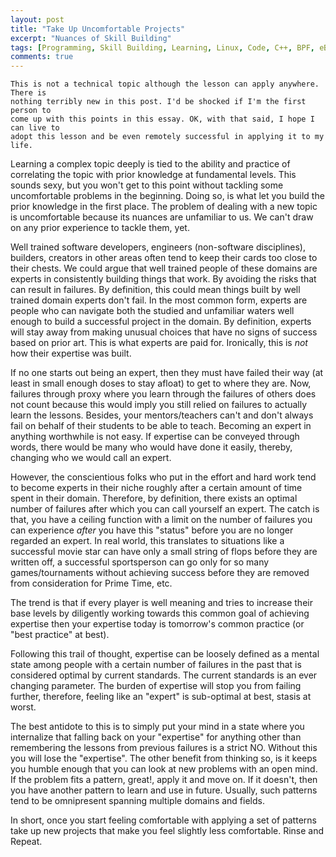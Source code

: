 ```yaml
---
layout: post
title: "Take Up Uncomfortable Projects"
excerpt: "Nuances of Skill Building"
tags: [Programming, Skill Building, Learning, Linux, Code, C++, BPF, eBPF, BCC, tracing, LLVM, Threads, Concurrency, async]
comments: true
---
```

```
This is not a technical topic although the lesson can apply anywhere. There is
nothing terribly new in this post. I'd be shocked if I'm the first person to
come up with this points in this essay. OK, with that said, I hope I can live to
adopt this lesson and be even remotely successful in applying it to my life.
```

Learning a complex topic deeply is tied to the ability and practice of
correlating the topic with prior knowledge at fundamental levels. This sounds
sexy, but you won't get to this point without tackling some uncomfortable
problems in the beginning. Doing so, is what let you build the prior knowledge
in the first place. The problem of dealing with a new topic is uncomfortable
because its nuances are unfamiliar to us. We can't draw on any prior experience
to tackle them, yet.

Well trained software developers, engineers (non-software disciplines),
builders, creators in other areas often tend to keep their cards too close to
their chests. We could argue that well trained people of these domains are
experts in consistently building things that work. By avoiding the risks that
can result in failures. By definition, this could mean things built by well
trained domain experts don't fail. In the most common form, experts are people
who can navigate both the studied and unfamiliar waters well enough to build a
successful project in the domain. By definition, experts will stay away from
making unusual choices that have no signs of success based on prior art. This is
what experts are paid for. Ironically, this is *not* how their expertise was
built.

If no one starts out being an expert, then they must have failed their way (at
least in small enough doses to stay afloat) to get to where they are. Now, failures
through proxy where you learn through the failures of others does not count
because this would imply you still relied on failures to actually learn the
lessons. Besides, your mentors/teachers can't and don't always fail on behalf of
their students to be able to teach. Becoming an expert in anything worthwhile is
not easy. If expertise can be conveyed through words, there would be many who
would have done it easily, thereby, changing who we would call an expert.

However, the conscientious folks who put in the effort and hard work tend to
become experts in their niche roughly after a certain amount of time spent in
their domain. Therefore, by definition, there exists an optimal number of
failures after which you can call yourself an expert. The catch is that, you
have a ceiling function with a limit on the number of failures you can
experience *after* you have this "status" before you are no longer regarded an
expert. In real world, this translates to situations like a successful movie
star can have only a small string of flops before they are written off, a
successful sportsperson can go only for so many games/tournaments without
achieving success before they are removed from consideration for Prime Time,
etc.

The trend is that if every player is well meaning and tries to increase their
base levels by diligently working towards this common goal of achieving
expertise then your expertise today is tomorrow's common practice (or "best
practice" at best).

Following this trail of thought, expertise can be loosely defined as a mental
state among people with a certain number of failures in the past that is
considered optimal by current standards. The current standards is an ever
changing parameter. The burden of expertise will stop you from failing further,
therefore, feeling like an "expert" is sub-optimal at best, stasis at worst.

The best antidote to this is to simply put your mind in a state where you
internalize that falling back on your "expertise" for anything other than
remembering the lessons from previous failures is a strict NO. Without this you
will lose the "expertise". The other benefit from thinking so, is it keeps you
humble enough that you can look at new problems with an open mind. If the
problem fits a pattern, great!, apply it and move on. If it doesn't, then you
have another pattern to learn and use in future. Usually, such patterns tend to be
omnipresent spanning multiple domains and fields.

In short, once you start feeling comfortable with applying a set of patterns
take up new projects that make you feel slightly less comfortable. Rinse and
Repeat.
